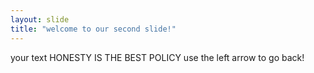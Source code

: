 ```yaml
---
layout: slide
title: "welcome to our second slide!"
---
```

your text HONESTY IS THE BEST POLICY
use the left arrow to go back!
